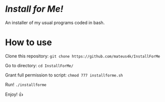# *Install for Me!*
An installer of my usual programs coded in bash.

# How to use
Clone this repository:
`git chone https://github.com/mateus4k/InstallForMe`

Go to directory:
`cd InstallForMe/`

Grant full permission to script:
`chmod 777 installforme.sh`

Run!
`./installforme`

Enjoy! :+1:
